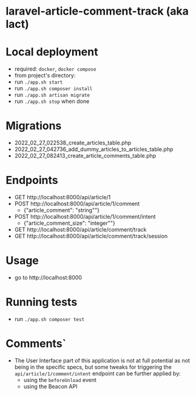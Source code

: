 # laravel-article-comment-track (aka lact)

# Local deployment
* required: `docker`, `docker compose`
* from project's directory:
* run `./app.sh start`
* run `./app.sh composer install`
* run `./app.sh artisan migrate`
* run `./app.sh stop` when done

# Migrations
* 2022_02_27_022538_create_articles_table.php
* 2022_02_27_042736_add_dummy_articles_to_articles_table.php
* 2022_02_27_082413_create_article_comments_table.php

# Endpoints
* GET http://localhost:8000/api/article/1
* POST http://localhost:8000/api/article/1/comment
  * {"article_comment": "string""}
* POST http://localhost:8000/api/article/1/comment/intent
    * {"article_comment_size": "integer""}
* GET http://localhost:8000/api/article/comment/track
* GET http://localhost:8000/api/article/comment/track/session

# Usage
* go to http://localhost:8000

# Running tests
* run `./app.sh composer test`

# Comments`
* The User Interface part of this application is not at full potential as not being in the specific specs,
but some tweaks for triggering the `api/article/1/comment/intent` endpoint can be further applied by:
  * using the `beforeUnload` event
  * using the Beacon API
